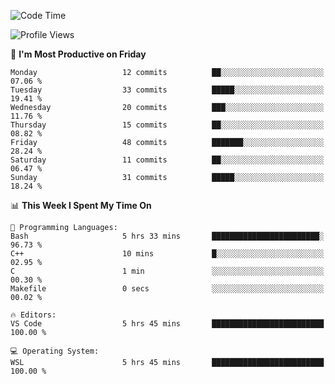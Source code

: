 <!-- ### Hi there, I'm V2yield👋 -->

<!--
**v2yield/v2yield** is a ✨ _special_ ✨ repository because its `README.md` (this file) appears on your GitHub profile.

Here are some ideas to get you started:

- 🔭 I’m currently working on ...
- 🌱 I’m currently learning ...
- 👯 I’m looking to collaborate on ...
- 🤔 I’m looking for help with ...
- 💬 Ask me about ...
- 📫 How to reach me: ...
- 😄 Pronouns: ...
- ⚡ Fun fact: ...
-->

<!-- <div align="center">
	<br>
	<img src="https://raw.githubusercontent.com/Aniket965/Aniket965/master/pacman.svg?sanitize=true" width="200" height="200">
</div>

<h3 align="center">
	<a href="https://sunguoqi.com/">
		<img src="https://readme-typing-svg.herokuapp.com/?lines=SHOW-SHOW-WAY!&center=true&size=27&color=F74369">
	</a>
</h3> -->

<!-- ### 🏆 Github Stats:

<img alt="V2yield's Github Stats" src="https://github-readme-stats.vercel.app/api?username=v2yield&hide=stars&show_icons=true&hide_border=true&theme=radical" width="500"/>

<img alt="V2yield's Top Languages Stats" src="https://github-readme-stats.vercel.app/api/top-langs/?username=v2yield&hide=smalltalk&theme=buefy&layout=compact&hide_border=true" width="500"/>  -->

<!-- &nbsp;&nbsp;&nbsp;&nbsp;&nbsp;![:name](https://count.getloli.com/get/@:v2yield?theme=gelbooru) -->

<!-- &nbsp;&nbsp;&nbsp;&nbsp;&nbsp;[![V2yield's GitHub Activity Graph](https://activity-graph.herokuapp.com/graph?username=V2yield&theme=xcode)](https://github.com/V2yield) -->

<!--START_SECTION:waka-->
![Code Time](http://img.shields.io/badge/Code%20Time-682%20hrs%2016%20mins-blue)

![Profile Views](http://img.shields.io/badge/Profile%20Views-0-blue)

📅 **I'm Most Productive on Friday** 

```text
Monday                   12 commits          ██░░░░░░░░░░░░░░░░░░░░░░░   07.06 % 
Tuesday                  33 commits          █████░░░░░░░░░░░░░░░░░░░░   19.41 % 
Wednesday                20 commits          ███░░░░░░░░░░░░░░░░░░░░░░   11.76 % 
Thursday                 15 commits          ██░░░░░░░░░░░░░░░░░░░░░░░   08.82 % 
Friday                   48 commits          ███████░░░░░░░░░░░░░░░░░░   28.24 % 
Saturday                 11 commits          ██░░░░░░░░░░░░░░░░░░░░░░░   06.47 % 
Sunday                   31 commits          █████░░░░░░░░░░░░░░░░░░░░   18.24 % 
```


📊 **This Week I Spent My Time On** 

```text
💬 Programming Languages: 
Bash                     5 hrs 33 mins       ████████████████████████░   96.73 % 
C++                      10 mins             █░░░░░░░░░░░░░░░░░░░░░░░░   02.95 % 
C                        1 min               ░░░░░░░░░░░░░░░░░░░░░░░░░   00.30 % 
Makefile                 0 secs              ░░░░░░░░░░░░░░░░░░░░░░░░░   00.02 % 

🔥 Editors: 
VS Code                  5 hrs 45 mins       █████████████████████████   100.00 % 

💻 Operating System: 
WSL                      5 hrs 45 mins       █████████████████████████   100.00 % 
```


<!--END_SECTION:waka-->

<!--&nbsp;[**Contact Me**](mailto:wye2207256537@gmail.com)-->


